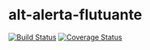 # alt-alerta-flutuante
[![Build Status](https://secure.travis-ci.org/ericmdantas/alt-alerta-flutuante.png?branch=master)](https://travis-ci.org/ericmdantas/alt-alerta-flutuante)
[![Coverage Status](https://coveralls.io/repos/ericmdantas/alt-alerta-flutuante/badge.svg?branch=master&service=github)](https://coveralls.io/r/ericmdantas/alt-alerta-flutuante/?branch=master)
